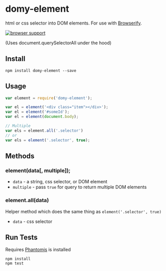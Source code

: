 # domy-element
 
html or css selector into DOM elements. For use with [Browserify](http://browserify.org).

[![browser support](https://ci.testling.com/scottcorgan/domy-element.png)](https://ci.testling.com/scottcorgan/domy-element)

(Uses document.querySelectorAll under the hood)
 
## Install
 
```
npm install domy-element --save
```
 
## Usage
 
```js
var element = require('domy-element');

var el = element('<div class="item"></div>');
var el = element('#someId');
var el = element(document.body);

// Multiple
var els = element.all('.selector')
// or
var els = element('.selector', true);
```
 
## Methods

### element(data[, multiple]);

* `data` - a string, css selector, or DOM element
* `multiple` - pass `true` for query to return multiple DOM elements

### element.all(data)

Helper method which does the same thing as `element('.selector', true)`

* `data` - css selector

## Run Tests

Requires [Phantomjs](phantomjs.org/download.html) is installed

```
npm install
npm test
```